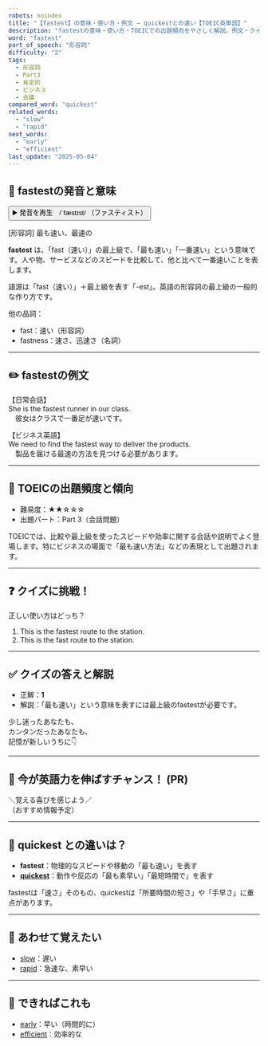 ```yaml
---
robots: noindex
title: "【fastest】の意味・使い方・例文 ― quickestとの違い【TOEIC英単語】"
description: "fastestの意味・使い方・TOEICでの出題傾向をやさしく解説。例文・クイズ付きでquickestとの違いもわかりやすく学べます。"
word: "fastest"
part_of_speech: "形容詞"
difficulty: "2"
tags:
  - 形容詞
  - Part3
  - 肯定的
  - ビジネス
  - 会議
compared_word: "quickest"
related_words:
  - "slow"
  - "rapid"
next_words:
  - "early"
  - "efficient"
last_update: "2025-05-04"
---
```


## 🔰 fastestの発音と意味

<button class="play-audio" onclick="playTTS('fastest')">
  <span class="play-audio-main">
    ▶️ 発音を再生　/ˈfæstɪst/
  </span>
  <span class="play-audio-sub">
    （ファスティスト）
  </span>
</button>

[形容詞] 最も速い、最速の

**fastest** は、「fast（速い）」の最上級で、「最も速い」「一番速い」という意味です。人や物、サービスなどのスピードを比較して、他と比べて一番速いことを表します。

語源は「fast（速い）」＋最上級を表す「-est」。英語の形容詞の最上級の一般的な作り方です。

他の品詞：  
- fast：速い（形容詞）
- fastness：速さ、迅速さ（名詞）

---

## ✏️ fastestの例文

【日常会話】  
She is the fastest runner in our class.  
　彼女はクラスで一番足が速いです。

【ビジネス英語】  
We need to find the fastest way to deliver the products.  
　製品を届ける最速の方法を見つける必要があります。

---

## 🎯 TOEICの出題頻度と傾向

- 難易度：★★☆☆☆
- 出題パート：Part 3（会話問題）

TOEICでは、比較や最上級を使ったスピードや効率に関する会話や説明でよく登場します。特にビジネスの場面で「最も速い方法」などの表現として出題されます。

---

## ❓ クイズに挑戦！

正しい使い方はどっち？

1. This is the fastest route to the station.  
2. This is the fast route to the station.

---

## ✅ クイズの答えと解説

- 正解：**1**
- 解説：「最も速い」という意味を表すには最上級のfastestが必要です。

少し迷ったあなたも、  
カンタンだったあなたも、  
記憶が新しいうちに👇️

---

## 🚀 今が英語力を伸ばすチャンス！ (PR)

<div class="info-center">
＼覚える喜びを感じよう／<br>  
（おすすめ情報予定）
</div>

---

## 🤔  quickest との違いは？

- **fastest**：物理的なスピードや移動の「最も速い」を表す
- **[quickest](/word/quickest/)**：動作や反応の「最も素早い」「最短時間で」を表す

fastestは「速さ」そのもの、quickestは「所要時間の短さ」や「手早さ」に重点があります。

---

## 🧩 あわせて覚えたい

- [slow](/word/slow/)：遅い
- [rapid](/word/rapid/)：急速な、素早い

---

## 📖 できればこれも

- [early](/word/early/)：早い（時間的に）
- [efficient](/word/efficient/)：効率的な

<!-- cvid: aid45_bid42 -->
